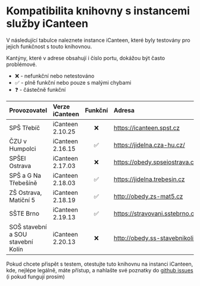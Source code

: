 # Kompatibilita knihovny s instancemi služby iCanteen

V následující tabulce naleznete instance iCanteen, které byly testovány pro jejich funkčnost s touto knihovnou.

Kantýny, které v adrese obsahují i číslo portu, dokážou být často problémové.

- ❌ - nefunkční nebo netestováno
- ✅ - plně funkční nebo pouze s malými chybami
- ❓ - částečně funkční

| Provozovatel                      | Verze iCanteen   | Funkční | Adresa                                |
| :-------------------------------- | :--------------- | :-----: | :------------------------------------ |
| SPŠ Třebíč                        | iCanteen 2.10.25 |   ❌    | <https://icanteen.spst.cz>            |
| ČZU v Humpolci                    | iCanteen 2.16.15 |   ✅    | <https://jidelna.cza-hu.cz/>          |
| SPŠEI Ostrava                     | iCanteen 2.17.03 |   ❌    | <https://obedy.spseiostrava.cz:8443/> |
| SPŠ a G Na Třebešíně              | iCanteen 2.18.03 |   ✅    | <https://jidelna.trebesin.cz>         |
| ZŠ Ostrava, Matiční 5             | iCanteen 2.18.19 |   ✅    | <http://obedy.zs-mat5.cz>             |
| SŠTE Brno                         | iCanteen 2.19.13 |   ✅    | <https://stravovani.sstebrno.cz>      |
| SOŠ stavební a SOU stavební Kolín | iCanteen 2.20.13 |   ❌    | <http://obedy.ss-stavebnikolin.cz/>   |

Pokud chcete přispět s testem, otestujte tuto knihovnu na instanci iCanteen, kde, nejlépe legálně, máte přístup, a nahlašte své poznatky do [github issues](https://github.com/Autojidelna/icanteenlib/issues/new?assignees=mattheroit&labels=kompatibilita&projects=&template=hl--en--kompatibility.md&title=Kompatibilita%3A+) (i pokud fungují prosím)
